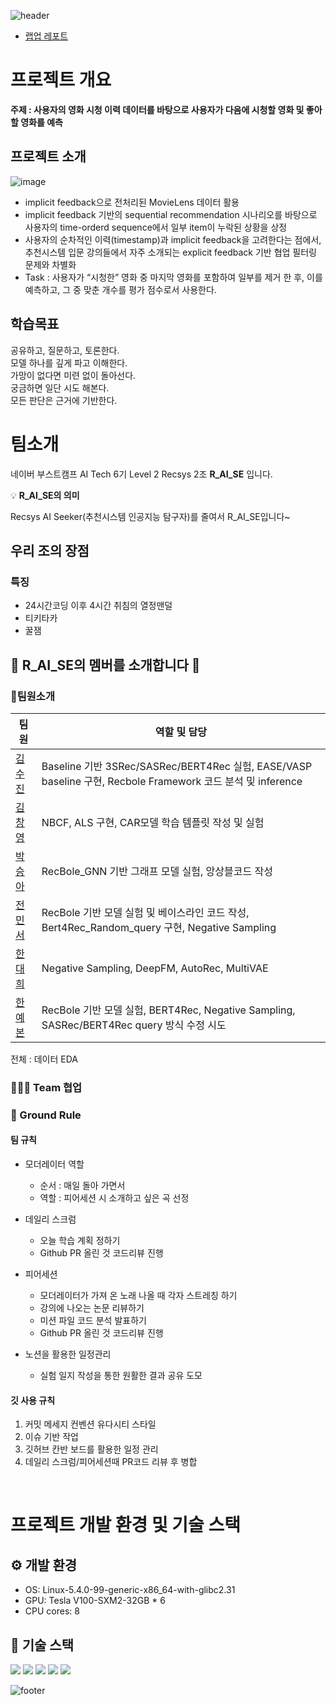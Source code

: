 ![header](https://capsule-render.vercel.app/api?type=waving&color=gradient&height=250&section=header&text=Level2-MovieRecommendation&desc=RecSys-02&fontSize=50&fontColor=FFFFFF&fontAlignY=40)
- [랩업 레포트](https://github.com/boostcampaitech6/level2-movierecommendation-recsys-02/blob/main/docs/MovieRec_RecSys_WarpUpReport.pdf)

# 프로젝트 개요
**주제 : 사용자의 영화 시청 이력 데이터를 바탕으로 사용자가 다음에 시청할 영화 및 좋아할 영화를 예측**
## 프로젝트 소개

![image](https://github.com/boostcampaitech6/level2-movierecommendation-recsys-02/assets/97018869/3578084a-ce30-44c3-9988-7718045d5be7)

- implicit feedback으로 전처리된 MovieLens 데이터 활용
- implicit feedback 기반의 sequential recommendation 시나리오를 바탕으로 사용자의 time-orderd sequence에서 일부 item이 누락된 상황을 상정
- 사용자의 순차적인 이력(timestamp)과 implicit feedback을 고려한다는 점에서, 추천시스템 입문 강의들에서 자주 소개되는 explicit feedback 기반 협업 필터링 문제와 차별화
- Task : 사용자가 “시청한” 영화 중 마지막 영화를 포함하여 일부를 제거 한 후, 이를 예측하고, 그 중 맞춘 개수를 평가 점수로서 사용한다.

##  학습목표
공유하고, 질문하고, 토론한다.<br>
모델 하나를 깊게 파고 이해한다. <br>
가망이 없다면 미련 없이 돌아선다.<br>
궁금하면 일단 시도 해본다.<br>
모든 판단은 근거에 기반한다.<br>

# 팀소개

네이버 부스트캠프 AI Tech 6기 Level 2 Recsys 2조 **R_AI_SE** 입니다.

<aside>
    
💡 **R_AI_SE의 의미**

Recsys AI Seeker(추천시스템 인공지능 탐구자)를 줄여서 R_AI_SE입니다~


## 우리 조의 장점
### 특징
- 24시간코딩 이후 4시간 취침의 열정맨덜
- 티키타카
- 꿀잼

</aside>

## 👋 R_AI_SE의 멤버를 소개합니다 👋

### 🦹‍팀원소개
| 팀원   | 역할 및 담당                      |
|--------|----------------------------------|
| [김수진](https://github.com/guridon) |  Baseline 기반 3SRec/SASRec/BERT4Rec 실험, EASE/VASP baseline 구현, Recbole Framework 코드 분석 및 inference |
| [김창영](https://github.com/ChangZero) | NBCF, ALS 구현, CAR모델 학습 템플릿 작성 및 실험 |
| [박승아](https://github.com/SeungahP) | RecBole_GNN 기반 그래프 모델 실험, 앙상블코드 작성 |
| [전민서](https://github.com/Minseojeonn) | RecBole 기반 모델 실험 및 베이스라인 코드 작성, Bert4Rec_Random_query 구현, Negative Sampling |
| [한대희](https://github.com/DAEHEE97) | Negative Sampling, DeepFM, AutoRec, MultiVAE  |
| [한예본](https://github.com/Yebonn-Han) | RecBole 기반 모델 실험, BERT4Rec, Negative Sampling, SASRec/BERT4Rec query 방식 수정 시도 |

 전체  : 데이터 EDA

### 👨‍👧‍👦 Team 협업
### 📝 Ground Rule
#### 팀 규칙
- 모더레이터 역할
  - 순서 : 매일 돌아 가면서
  - 역할 : 피어세션 시 소개하고 싶은 곡 선정
- 데일리 스크럼
    - 오늘 학습 계획 정하기
    - Github PR 올린 것 코드리뷰 진행
- 피어세션
    - 모더레이터가 가져 온 노래 나올 때 각자 스트레칭 하기
    - 강의에 나오는 논문 리뷰하기
    - 미션 파일 코드 분석 발표하기
    - Github PR 올린 것 코드리뷰 진행

- 노션을 활용한 일정관리
    - 실험 일지 작성을 통한 원활한 결과 공유 도모

#### 깃 사용 규칙
1. 커밋 메세지 컨벤션 유다시티 스타일
2. 이슈 기반 작업
3. 깃허브 칸반 보드를 활용한 일정 관리
4. 데일리 스크럼/피어세션때 PR코드 리뷰 후 병합

<br>

# 프로젝트 개발 환경 및 기술 스택
## ⚙️ 개발 환경
- OS: Linux-5.4.0-99-generic-x86_64-with-glibc2.31
- GPU: Tesla V100-SXM2-32GB * 6
- CPU cores: 8

## 🔧 기술 스택
![](https://img.shields.io/badge/Pytorch-EE4C2C?style=flat-square&logo=Pytorch&logoColor=white)
![](https://img.shields.io/badge/jupyter-F37626?style=flat-square&logo=Jupyter&logoColor=white)
![](https://img.shields.io/badge/scikit--learn-F7931E?style=flat-square&logo=scikit-learn&logoColor=black)
![](https://img.shields.io/badge/Pandas-150458?style=flat-square&logo=Pandas&logoColor=white)
![](https://img.shields.io/badge/Numpy-013243?style=flat-square&logo=Numpy&logoColor=white)


![footer](https://capsule-render.vercel.app/api?type=waving&color=gradient&height=200&section=footer&)
